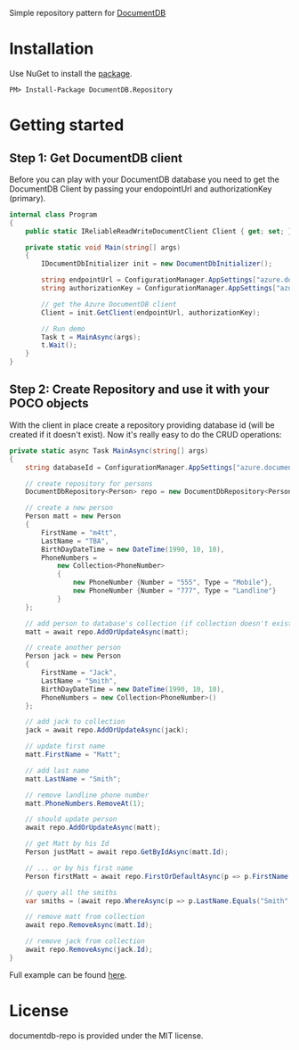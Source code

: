 Simple repository pattern for [DocumentDB](https://azure.microsoft.com/en-us/services/documentdb/)

# Installation

Use NuGet to install the [package](https://www.nuget.org/packages/DocumentDB.Repository/1.0.0).

```
PM> Install-Package DocumentDB.Repository
```

# Getting started

## Step 1: Get DocumentDB client

Before you can play with your DocumentDB database you need to get the DocumentDB Client by passing your endopointUrl and  authorizationKey (primary).

```csharp
internal class Program
{
    public static IReliableReadWriteDocumentClient Client { get; set; }

	private static void Main(string[] args)
	{
		IDocumentDbInitializer init = new DocumentDbInitializer();

		string endpointUrl = ConfigurationManager.AppSettings["azure.documentdb.endpointUrl"];
		string authorizationKey = ConfigurationManager.AppSettings["azure.documentdb.authorizationKey"];

		// get the Azure DocumentDB client
		Client = init.GetClient(endpointUrl, authorizationKey);

		// Run demo
		Task t = MainAsync(args);
		t.Wait();
	}
}    
```

## Step 2: Create Repository and use it with your POCO objects

With the client in place create a repository providing database id (will be created if it doesn't exist). 
Now it's really easy to do the CRUD operations:

```csharp
private static async Task MainAsync(string[] args)
{
	string databaseId = ConfigurationManager.AppSettings["azure.documentdb.databaseId"];

	// create repository for persons
	DocumentDbRepository<Person> repo = new DocumentDbRepository<Person>(Client, databaseId);

	// create a new person
	Person matt = new Person
	{
		FirstName = "m4tt",
		LastName = "TBA",
		BirthDayDateTime = new DateTime(1990, 10, 10),
		PhoneNumbers =
			new Collection<PhoneNumber>
			{
				new PhoneNumber {Number = "555", Type = "Mobile"},
				new PhoneNumber {Number = "777", Type = "Landline"}
			}
	};

	// add person to database's collection (if collection doesn't exist it will be created and named as class name -it's a convenction, that can be configured during initialization of the repository)
	matt = await repo.AddOrUpdateAsync(matt);

	// create another person
	Person jack = new Person
	{
		FirstName = "Jack",
		LastName = "Smith",
		BirthDayDateTime = new DateTime(1990, 10, 10),
		PhoneNumbers = new Collection<PhoneNumber>()
	};

	// add jack to collection
	jack = await repo.AddOrUpdateAsync(jack);

	// update first name
	matt.FirstName = "Matt";

	// add last name
	matt.LastName = "Smith";

	// remove landline phone number
	matt.PhoneNumbers.RemoveAt(1);

	// should update person
	await repo.AddOrUpdateAsync(matt);

	// get Matt by his Id
	Person justMatt = await repo.GetByIdAsync(matt.Id);

	// ... or by his first name
	Person firstMatt = await repo.FirstOrDefaultAsync(p => p.FirstName.Equals("matt", StringComparison.OrdinalIgnoreCase));

	// query all the smiths
	var smiths = (await repo.WhereAsync(p => p.LastName.Equals("Smith", StringComparison.OrdinalIgnoreCase))).ToList();

	// remove matt from collection
	await repo.RemoveAsync(matt.Id);

	// remove jack from collection
	await repo.RemoveAsync(jack.Id);
}
```

Full example can be found [here](https://github.com/Crokus/documentdb-repo/blob/master/src/DocumentDb.Repository.Samples/Program.cs).

# License

documentdb-repo is provided under the MIT license.
